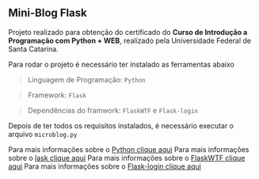 ## Mini-Blog Flask

Projeto realizado para obtenção do certificado do **Curso de Introdução a Programação com Python + WEB**, realizado pela Universidade Federal de Santa Catarina.


Para rodar o projeto é necessário ter instalado as ferramentas abaixo

> Linguagem de Programação: ```Python```

> Framework: ```Flask```

> Dependências do framwork: ```FlaskWTF``` e ```Flask-login```

Depois de ter todos os requisitos instalados, é necessário executar o arquivo ```microblog.py```

Para mais informações sobre o [Python clique aqui](https://www.python.org/)
Para mais informações sobre o [lask clique aqui](https://flask.palletsprojects.com/en/2.2.x/)
Para mais informações sobre o [FlaskWTF clique aqui](https://flask-wtf.readthedocs.io/en/1.0.x/)
Para mais informações sobre o [Flask-login clique aqui](https://flask-login.readthedocs.io/en/latest/)
